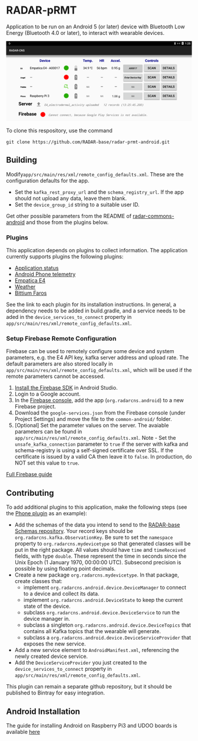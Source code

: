 # RADAR-pRMT

Application to be run on an Android 5 (or later) device with Bluetooth Low Energy (Bluetooth 4.0 or later), to interact with wearable devices.

![Screenshot](/man/screen20161215_edited.png?raw=True "Screenshot 2016-12-15")

To clone this respository, use the command

```shell
git clone https://github.com/RADAR-base/radar-prmt-android.git
```

## Building

Modify`app/src/main/res/xml/remote_config_defaults.xml`. These are the configuration defaults for the app.

- Set the `kafka_rest_proxy_url` and the `schema_registry_url`. If the app should not upload any data, leave them blank.
- Set the `device_group_id` string to a suitable user ID.

Get other possible parameters from the README of [radar-commons-android](https://github.com/RADAR-base/radar-commons-android) and those from the plugins below.

### Plugins

This application depends on plugins to collect information. The application currently supports plugins the following plugins:

- [Application status](https://github.com/RADAR-base/RADAR-Android-Application-Status.git)
- [Android Phone telemetry](https://github.com/RADAR-base/RADAR-Android-Phone.git)
- [Empatica E4](https://github.com/RADAR-base/RADAR-Android-Empatica.git)
- [Weather](https://github.com/RADAR-base/RADAR-Android-Weather.git)
- [Bittium Faros](https://github.com/RADAR-base/RADAR-Android-faros.git)

See the link to each plugin for its installation instructions. In general, a dependency needs to be added in build.gradle, and a service needs to be aded in the `device_services_to_connect` property in `app/src/main/res/xml/remote_config_defaults.xml`.

### Setup Firebase Remote Configuration

Firebase can be used to remotely configure some device and system parameters, e.g. the E4 API key, kafka server address and upload rate. The default parameters are also stored locally in `app/src/main/res/xml/remote_config_defaults.xml`, which will be used if the remote parameters cannot be accessed.

1. [Install the Firebase SDK](https://firebase.google.com/docs/android/setup) in Android Studio.
2. Login to a Google account.
3. In the [Firebase console](https://console.firebase.google.com/), add the app (`org.radarcns.android`) to a new Firebase project.
4. Download the `google-services.json` from the Firebase console (under Project Settings) and move the file to the `common-android/` folder. 
5. [Optional] Set the parameter values on the server. The avaiable parameters can be found in `app/src/main/res/xml/remote_config_defaults.xml`. 
Note - Set the `unsafe_kafka_connection` parameter to `true` if the server with kafka and schema-registry is using a self-signed certificate over SSL. If the certificate is issued by a valid CA then leave it to `false`. In production, do NOT set this value to `true`.

[Full Firebase guide](https://firebase.google.com/docs/remote-config/use-config-android)

## Contributing

To add additional plugins to this application, make the following steps (see the [Phone plugin](https://github.com/RADAR-Base/radar-android-phone.git) as an example):

- Add the schemas of the data you intend to send to the [RADAR-base Schemas repository](https://github.com/RADAR-base/RADAR-Schemas). Your record keys should be `org.radarcns.kafka.ObservationKey`. Be sure to set the `namespace` property to `org.radarcns.mydevicetype` so that generated classes will be put in the right package. All values should have `time` and `timeReceived` fields, with type `double`. These represent the time in seconds since the Unix Epoch (1 January 1970, 00:00:00 UTC). Subsecond precision is possible by using floating point decimals.
- Create a new package `org.radarcns.mydevicetype`. In that package, create classes that:
  - implement `org.radarcns.android.device.DeviceManager` to connect to a device and collect its data.
  - implement `org.radarcns.android.DeviceState` to keep the current state of the device.
  - subclass `org.radarcns.android.device.DeviceService` to run the device manager in.
  - subclass a singleton `org.radarcns.android.device.DeviceTopics` that contains all Kafka topics that the wearable will generate.
  - subclass a `org.radarcns.android.device.DeviceServiceProvider` that exposes the new service.
- Add a new service element to `AndroidManifest.xml`, referencing the newly created device service.
- Add the `DeviceServiceProvider` you just created to the `device_services_to_connect` property in `app/src/main/res/xml/remote_config_defaults.xml`.

This plugin can remain a separate github repository, but it should be published to Bintray for easy integration.

## Android Installation

The guide for installing Android on Raspberry Pi3 and UDOO boards is available [here](https://github.com/RADAR-base/RADAR-AndroidApplication/wiki)
